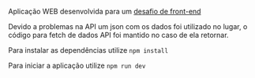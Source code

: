 Aplicação WEB desenvolvida para um [desafio de front-end](https://github.com/SGE-Tecnologia/desafio-front-end-junior)

Devido a problemas na API um json com os dados foi utilizado no lugar, o código para fetch de dados API foi mantido no caso de ela retornar.

Para instalar as dependências utilize `npm install`

Para iniciar a aplicação utilize `npm run dev`


